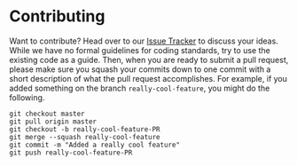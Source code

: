 # Contributing

Want to contribute? Head over to our [Issue Tracker](https://github.com/thinknode/thinknode-provider-seed-vb/issues) to discuss your ideas. While we have no formal guidelines for coding standards, try to use the existing code as a guide. Then, when you are ready to submit a pull request, please make sure you squash your commits down to one commit with a short description of what the pull request accomplishes. For example, if you added something on the branch `really-cool-feature`, you might do the following.

```
git checkout master
git pull origin master
git checkout -b really-cool-feature-PR
git merge --squash really-cool-feature
git commit -m "Added a really cool feature"
git push really-cool-feature-PR
```